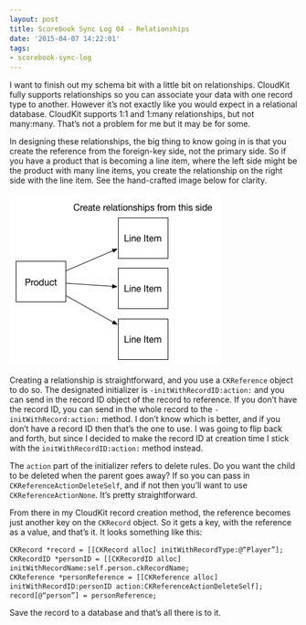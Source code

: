 ```yaml
---
layout: post
title: Scorebook Sync Log 04 - Relationships
date: '2015-04-07 14:22:01'
tags:
- scorebook-sync-log
---
```


I want to finish out my schema bit with a little bit on relationships. CloudKit fully supports relationships so you can associate your data with one record type to another. However it’s not exactly like you would expect in a relational database. CloudKit supports 1:1 and 1:many relationships, but not many:many. That’s not a problem for me but it may be for some. 

In designing these relationships, the big thing to know going in is that you create the reference from the foreign-key side, not the primary side. So if you have a product that is becoming a line item, where the left side might be the product with many line items, you create the relationship on the right side with the line item. See the hand-crafted image below for clarity.

![Hand-crafted visual aid](assets/CloudKit-Relationship.png)

Creating a relationship is straightforward, and you use a `CKReference` object to do so. The designated initializer is `-initWithRecordID:action:` and you can send in the record ID object of the record to reference. If you don’t have the record ID, you can send in the whole record to the `-initWithRecord:action:` method. I don’t know which is better, and if you don’t have a record ID then that’s the one to use. I was going to flip back and forth, but since I decided to make the record ID at creation time I stick with the `initWithRecordID:action:` method instead.

The `action` part of the initializer refers to delete rules. Do you want the child to be deleted when the parent goes away? If so you can pass in `CKReferenceActionDeleteSelf`, and if not then you’ll want to use `CKReferenceActionNone`. It’s pretty straightforward.

From there in my CloudKit record creation method, the reference becomes just another key on the `CKRecord` object. So it gets a key, with the reference as a value, and that’s it. It looks something like this:

```language-objectivec
CKRecord *record = [[CKRecord alloc] initWithRecordType:@“Player”];
CKRecordID *personID = [[CKRecordID alloc] initWithRecordName:self.person.ckRecordName;
CKReference *personReference = [[CKReference alloc] initWithRecordID:personID action:CKReferenceActionDeleteSelf];
record[@“person”] = personReference;
```

Save the record to a database and that’s all there is to it.